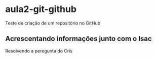 # aula2-git-github
Teste de criação de um repositório no GitHub

## Acrescentando informações junto com o Isac

Resolvendo a peregunta do Cris